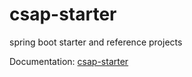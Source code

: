 # csap-starter
spring boot starter and reference projects


Documentation: [csap-starter](https://github.com/csap-platform/csap-starter/wiki) 
